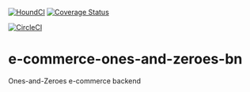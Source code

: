  [![HoundCI](https://img.shields.io/badge/reviewed%20by-Hound-%23a873d1.svg)](https://houndci.com)
  [![Coverage Status](https://coveralls.io/repos/github/atlp-rwanda/e-commerce-ones-and-zeroes-bn/badge.svg?branch=develop)](https://coveralls.io/github/atlp-rwanda/e-commerce-ones-and-zeroes-bn?branch=develop)

   [![CircleCI](https://circleci.com/gh/atlp-rwanda/e-commerce-ones-and-zeroes-bn/tree/ft-reset-password.svg?style=svg)](https://app.circleci.com/pipelines/github/atlp-rwanda/e-commerce-ones-and-zeroes-bn/?branch=ft-reset-password)




 # e-commerce-ones-and-zeroes-bn
Ones-and-Zeroes e-commerce backend 
